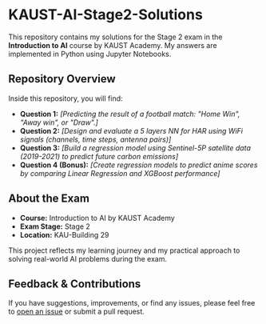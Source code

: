 # KAUST-AI-Stage2-Solutions

This repository contains my solutions for the Stage 2 exam in the **Introduction to AI** course by KAUST Academy. My answers are implemented in Python using Jupyter Notebooks.

## Repository Overview

Inside this repository, you will find:

- **Question 1:** *[Predicting the result of a football match: "Home Win", "Away win", or "Draw".]*  
- **Question 2:** *[Design and evaluate a 5 layers NN for HAR using WiFi signals (channels, time steps, antenna pairs)]*  
- **Question 3:** *[Build a regression model using Sentinel-5P satellite data (2019-2021) to predict future carbon emissions]*  
- **Question 4 (Bonus):** *[Create regression models to predict anime scores by comparing Linear Regression and XGBoost performance]*  

## About the Exam

- **Course:** Introduction to AI by KAUST Academy  
- **Exam Stage:** Stage 2  
- **Location:** KAU-Building 29

This project reflects my learning journey and my practical approach to solving real-world AI problems during the exam.

## Feedback & Contributions

If you have suggestions, improvements, or find any issues, please feel free to [open an issue](https://github.com/afeyah/KAUST-AI-Stage2-Solutions/issues) or submit a pull request.
